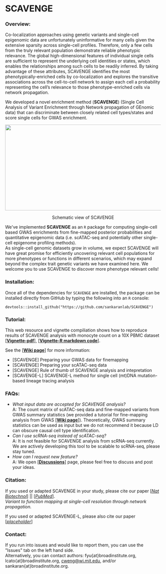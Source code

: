 # SCAVENGE

### Overview:

Co-localization approaches using genetic variants and single-cell epigenomic data are unfortunately uninformative for many cells given the extensive sparsity across single-cell profiles. Therefore, only a few cells from the truly relevant population demonstrate reliable phenotypic relevance. The global high-dimensional features of individual single cells are sufficient to represent the underlying cell identities or states, which enables the relationships among such cells to be readily inferred. By taking advantage of these attributes, SCAVENGE identifies the most phenotypically-enriched cells by co-localization and explores the transitive associations across the cell-to-cell network to assign each cell a probability representing the cell’s relevance to those phenotype-enriched cells via network propagation.

We developed a novel enrichment method (**SCAVENGE**) (Single Cell Analysis of Variant Enrichment through Network propagation of GEnomic data) that can discriminate between closely related cell types/states and score single cells for GWAS enrichment. 


<div align=center> <img src="image/schematic-view_1.png" width="680" height="278"> </div> 

<p align="center">Schematic view of SCAVENGE</p>  



We've implemented **SCAVENGE** as an `R` package for computing single-cell based GWAS enrichments from fine-mapped posterior probabilities and quantitative epigenomic data (i.e. scATAC-seq and potentially other single-cell epigenome profiling methods).  
As single-cell genomic datasets grow in volume, we expect SCAVENGE will have great promise for efficiently uncovering relevant cell populations for more phenotypes or functions in different scenarios, which may expand beyond the complex trait genetic variants we have examined here. We welcome you to use SCAVENGE to discover more phenotype relevant cells!

### Installation:

Once all of the dependencies for `SCAVENGE` are installed, the package can be installed 
directly from GitHub by typing the following into an `R` console:

```
devtools::install_github("https://github.com/sankaranlab/SCAVENGE")
```
### Tutorial:
This web resource and vignette compiliation shows how to reproduce results of SCAVENGE analysis with monocyte count on a 10X PBMC dataset [[**Vignette-pdf**]](doc/SCAVENGE-vignette.pdf), [[**Vignette-R markdown code**]](doc/SCAVENGE-vignette.Rmd). 

See the [[**Wiki page**]](https://github.com/sankaranlab/SCAVENGE/wiki) for more information:
- [SCAVENGE] Preparing your GWAS data for finemapping
- [SCAVENGE] Preparing your scATAC-seq data
- [SCAVENGE] Rule of thumb of SCAVENGE analysis and intepretation
- [SCAVENGE-L] SCAVENGE-L method for single cell (mt)DNA mutation-based lineage tracing analysis

### FAQs:
- *What input data are accepted for SCAVENGE analysis?*  
A: The count matrix of scATAC-seq data and fine-mapped variants from GWAS summary statistics (we provided a tutorial for fine-mapping analysis from GWAS [[**Wiki page**]](https://github.com/sankaranlab/SCAVENGE/wiki)). Theoretically, GWAS summary statistics can be used as input but we do not recommend it because LD can obscure causal cell type identification.
- *Can I use scRNA-seq instead of scATAC-seq?*  
A: It is not feasible for SCAVENGE analysis from scRNA-seq currently. We are actively developing this tool to be scalable to scRNA-seq, please stay tuned. 
- *How can I request new feature?*  
A: We open [[**Discussions**]](https://github.com/sankaranlab/SCAVENGE/discussions) page, please feel free to discuss and post your ideas. 


### Citation:
If you used or adapted SCAVENGE in your study, please cite our paper [[*Nat Biotechnol*]](https://www.nature.com/articles/s41587-022-01341-y)  || [[*PubMed*]](https://pubmed.ncbi.nlm.nih.gov/35668323/).   
*Variant to function mapping at single-cell resolution through network propagation.*

If you used or adapted SCAVENGE-L, please also cite our paper [[*placeholder*]](placeholder)


### Contact:
If you run into issues and would like to report them, you can use the "Issues" tab on the left hand side.  
Alternatively, you can contact authors: fyu{at}broadinstitute.org, lcato{at}broadinstitute.org, cweng@wi.mit.edu, and/or sankaran{at}broadinstitute.org.  

